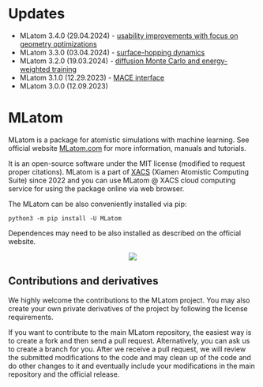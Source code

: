 # Updates

- MLatom 3.4.0 (29.04.2024) - [usability improvements with focus on geometry optimizations](https://xacs.xmu.edu.cn/docs/mlatom/releases.html#mlatom-3-4-0)
- MLatom 3.3.0 (03.04.2024) - [surface-hopping dynamics](https://mlatom.com/docs/releases.html#mlatom-3-3-0)
- MLatom 3.2.0 (19.03.2024) - [diffusion Monte Carlo and energy-weighted training](http://mlatom.com/docs/releases.html#mlatom-3-2-0)
- MLatom 3.1.0 (12.29.2023) - [MACE interface](http://mlatom.com/releases/#Version_31)
- MLatom 3.0.0 (12.09.2023)

# MLatom

MLatom is a package for atomistic simulations with machine learning.
See official website [MLatom.com](http://mlatom.com) for more information, manuals and tutorials.

It is an open-source software under the MIT license (modified to request proper citations).
MLatom is a part of [XACS](http://XACScloud.com/) (Xiamen Atomistic Computing Suite) since 2022 and you can use MLatom @ XACS cloud computing service for using the package online via web browser.

The MLatom can be also conveniently installed via pip:

`python3 -m pip install -U MLatom`

Dependences may need to be also installed as described on the official website.

<p align="center"><img src="http://mlatom.com/docs/_images/image1.png"/></p>

## Contributions and derivatives

We highly welcome the contributions to the MLatom project. You may also create your own private derivatives of the project by following the license requirements.

If you want to contribute to the main MLatom repository, the easiest way is to create a fork and then send a pull request. Alternatively, you can ask us to create a branch for you. After we receive a pull request, we will review the submitted modifications to the code and may clean up of the code and do other changes to it and eventually include your modifications in the main repository and the official release.
